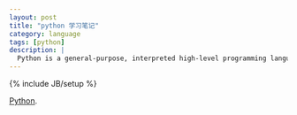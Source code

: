 ```yaml
---
layout: post
title: "python 学习笔记"
category: language 
tags: [python]
description: |
  Python is a general-purpose, interpreted high-level programming language[11] whose design philosophy emphasizes code readability. Its syntax is said to be clear and expressive.Python has a large and comprehensive standard library and more than 25 thousand extension modules. 
---
```

{% include JB/setup %}

[Python](http://python.org/).
